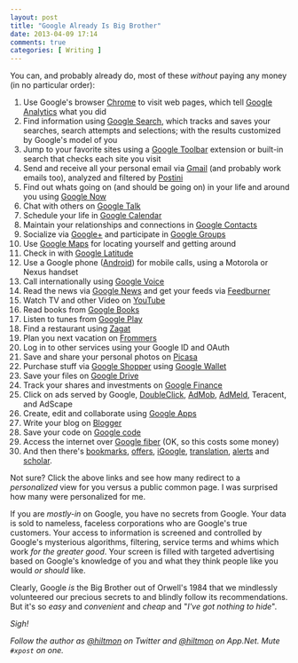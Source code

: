 ```yaml
---
layout: post
title: "Google Already Is Big Brother"
date: 2013-04-09 17:14
comments: true
categories: [ Writing ]
---
```


You can, and probably already do, most of these *without* paying any money <span class="light">(in no particular order)</span>:

1. Use Google's browser [Chrome](https://www.google.com/intl/en/chrome/browser/) to visit web pages, which tell [Google Analytics](http://www.google.com/analytics/) what you did
2. Find information using [Google Search](http://www.google.com), which tracks and saves your searches, search attempts and selections; with the results customized by Google's model of you
3. Jump to your favorite sites using a [Google Toolbar](http://toolbar.google.com/intl/en/) extension or built-in search that checks each site you visit
4. Send and receive all your personal email via [Gmail](http://mail.google.com) (and probably work emails too), analyzed and filtered by [Postini](http://www.google.com/postini/)
5. Find out whats going on (and should be going on) in your life and around you using [Google Now](http://www.google.com/landing/now/)
6. Chat with others on [Google Talk](http://www.google.com/talk/)
7. Schedule your life in [Google Calendar](https://www.google.com/calendar)
8. Maintain your relationships and connections in [Google Contacts](http://www.google.com/contacts/)
9. Socialize via [Google+](https://plus.google.com/) and participate in [Google Groups](http://groups.google.com)
10. Use [Google Maps](http://maps.google.com) for locating yourself and getting around
11. Check in with [Google Latitude](http://www.google.com/latitude?hl=en)
12. Use a Google phone ([Android](http://www.android.com)) for mobile calls, using a Motorola or Nexus handset
13. Call internationally using [Google Voice](http://voice.google.com/)
14. Read the news via [Google News](http://news.google.com/nwshp?hl=en) and get your feeds via [Feedburner](http://feedburner.google.com)
15. Watch TV and other Video on [YouTube](http://www.youtube.com/)
16. Read books from [Google Books](http://books.google.com/books?hl=en)
17. Listen to tunes from [Google Play](http://play.google.com/)
18. Find a restaurant using [Zagat](http://www.zagat.com)
19. Plan you next vacation on [Frommers](http://www.frommers.com)
20. Log in to other services using your Google ID and OAuth
21. Save and share your personal photos on [Picasa](http://picasa.google.com/)
22. Purchase stuff via [Google Shopper](http://www.google.com/products) using [Google Wallet](http://www.google.com/wallet/)
23. Save your files on [Google Drive](http://drive.google.com/)
24. Track your shares and investments on [Google Finance](http://www.google.com/finance)
25. Click on ads served by Google, [DoubleClick](http://www.google.com/doubleclick/), [AdMob](http://www.google.com/ads/admob/), [AdMeld](http://www.admeld.com), Teracent, and AdScape
26. Create, edit and collaborate using [Google Apps](http://www.google.com/apps/index1.html)
27. Write your blog on [Blogger](http://www.blogger.com/start?hl=en)
28. Save your code on [Google code](http://code.google.com/intl/en/)
29. Access the internet over [Google fiber](https://fiber.google.com/about/) <span class="light">(OK, so this costs some money)</span>
30. And then there's [bookmarks](http://www.google.com/bookmarks/), [offers](http://www.google.com/offers?utm_source=xsell&utm_medium=el&utm_campaign=moreproducts), [iGoogle](http://www.google.com/ig?hl=en&source=mpes), [translation](http://translate.google.com/?hl=en), [alerts](http://www.google.com/alerts?hl=en) and [scholar](http://www.google.com/schhp?hl=en).

Not sure? Click the above links and see how many redirect to a *personalized* view for you versus a public common page.  <span class="light">I was surprised how many were personalized for me.</span>

If you are *mostly-in* on Google, you have no secrets from Google. Your data is sold to nameless, faceless corporations who are Google's true customers. Your access to information is screened and controlled by Google's mysterious algorithms, filtering, service terms and whims which work *for the greater good*. Your screen is filled with targeted advertising based on Google's knowledge of you and what they think people like you would *or should* like.

Clearly, Google *is* the Big Brother out of Orwell's 1984 that we mindlessly volunteered our precious secrets to and blindly follow its recommendations. But it's so *easy* and *convenient* and *cheap* and "*I've got nothing to hide*".

*Sigh!*

*Follow the author as [@hiltmon](https://twitter.com/hiltmon) on Twitter and [@hiltmon](http://alpha.app.net/hiltmon) on App.Net. Mute `#xpost` on one.*